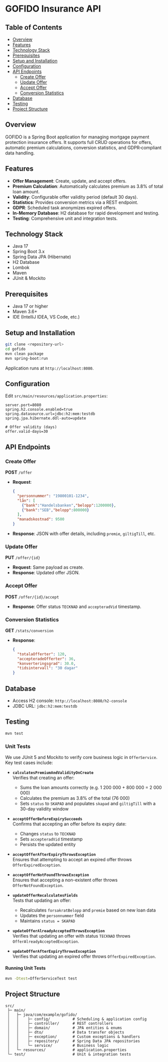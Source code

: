 # GOFIDO Insurance API

## Table of Contents
- [Overview](#overview)
- [Features](#features)
- [Technology Stack](#technology-stack)
- [Prerequisites](#prerequisites)
- [Setup and Installation](#setup-and-installation)
- [Configuration](#configuration)
- [API Endpoints](#api-endpoints)
  - [Create Offer](#create-offer)
  - [Update Offer](#update-offer)
  - [Accept Offer](#accept-offer)
  - [Conversion Statistics](#conversion-statistics)
- [Database](#database)
- [Testing](#testing)
- [Project Structure](#project-structure)

## Overview
GOFIDO is a Spring Boot application for managing mortgage payment protection insurance offers. It supports full CRUD operations for offers, automatic premium calculations, conversion statistics, and GDPR‑compliant data handling.

## Features
- **Offer Management**: Create, update, and accept offers.
- **Premium Calculation**: Automatically calculates premium as 3.8% of total loan amount.
- **Validity**: Configurable offer validity period (default 30 days).
- **Statistics**: Provides conversion metrics via a REST endpoint.
- **GDPR**: Scheduled task anonymizes expired offers.
- **In-Memory Database**: H2 database for rapid development and testing.
- **Testing**: Comprehensive unit and integration tests.

## Technology Stack
- Java 17
- Spring Boot 3.x
- Spring Data JPA (Hibernate)
- H2 Database
- Lombok
- Maven
- JUnit & Mockito

## Prerequisites
- Java 17 or higher
- Maven 3.6+
- IDE (IntelliJ IDEA, VS Code, etc.)

## Setup and Installation
```bash
git clone <repository-url>
cd gofido
mvn clean package
mvn spring-boot:run
```
Application runs at `http://localhost:8080`.

## Configuration
Edit `src/main/resources/application.properties`:
```properties
server.port=8080
spring.h2.console.enabled=true
spring.datasource.url=jdbc:h2:mem:testdb
spring.jpa.hibernate.ddl-auto=update

# Offer validity (days)
offer.valid-days=30
```

## API Endpoints

### Create Offer
**POST** `/offer`
- **Request**:
  ```json
  {
    "personnummer": "19800101-1234",
    "lån": [
      {"bank":"Handelsbanken","belopp":1200000},
      {"bank":"SEB","belopp":800000}
    ],
    "manadskostnad": 9500
  }
  ```
- **Response**: JSON with offer details, including `premie`, `giltigTill`, etc.

### Update Offer
**PUT** `/offer/{id}`
- **Request**: Same payload as create.
- **Response**: Updated offer JSON.

### Accept Offer
**POST** `/offer/{id}/accept`
- **Response**: Offer status `TECKNAD` and `accepteradVid` timestamp.

### Conversion Statistics
**GET** `/stats/conversion`
- **Response**:
  ```json
  {
    "totalaOfferter": 120,
    "accepteradeOfferter": 36,
    "konverteringsgrad": 30.0,
    "tidsintervall": "30 dagar"
  }
  ```

## Database
- Access H2 console: `http://localhost:8080/h2-console`
- JDBC URL: `jdbc:h2:mem:testdb`

## Testing
```bash
mvn test
```
### Unit Tests

We use JUnit 5 and Mockito to verify core business logic in `OfferService`. Key test cases include:

- **`calculatesPremiumAndValidityOnCreate`**  
  Verifies that creating an offer:
  - Sums the loan amounts correctly (e.g. 1 200 000 + 800 000 = 2 000 000)  
  - Calculates the premium as 3.8% of the total (76 000)  
  - Sets `status` to `SKAPAD` and populates `skapad` and `giltigTill` with a 30-day validity window  

- **`acceptOfferBeforeExpirySucceeds`**  
  Confirms that accepting an offer before its expiry date:
  - Changes `status` to `TECKNAD`  
  - Sets `accepteradVid` timestamp  
  - Persists the updated entity  

- **`acceptOfferAfterExpiryThrowsException`**  
  Ensures that attempting to accept an expired offer throws `OfferExpiredException`.

- **`acceptOfferNotFoundThrowsException`**  
  Ensures that accepting a non-existent offer throws `OfferNotFoundException`.

- **`updateOfferRecalculatesFields`**  
  Tests that updating an offer:
  - Recalculates `forsakratBelopp` and `premie` based on new loan data  
  - Updates the `personnummer` field  
  - Maintains `status = SKAPAD`  

- **`updateOfferAlreadyAcceptedThrowsException`**  
  Verifies that updating an offer with status `TECKNAD` throws `OfferAlreadyAcceptedException`.

- **`updateOfferAfterExpiryThrowsException`**  
  Verifies that updating an expired offer throws `OfferExpiredException`.

#### Running Unit Tests

```bash
mvn -Dtest=OfferServiceTest test
```

## Project Structure
```
src/
 ├─ main/
 │   ├─ java/com/example/gofido/
 │   │    ├─ config/          # Scheduling & application config
 │   │    ├─ controller/      # REST controllers
 │   │    ├─ domain/          # JPA entities & enums
 │   │    ├─ dto/             # Data transfer objects
 │   │    ├─ exception/       # Custom exceptions & handlers
 │   │    ├─ repository/      # Spring Data JPA repositories
 │   │    └─ service/         # Business logic
 │   └─ resources/            # application.properties
 └─ test/                     # Unit & integration tests
```

